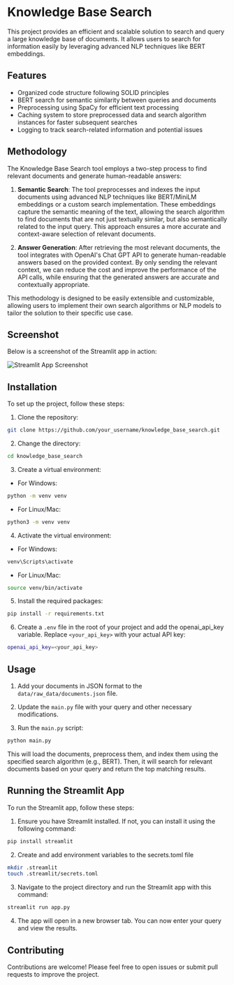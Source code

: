 # Knowledge Base Search

This project provides an efficient and scalable solution to search and query a large knowledge base of documents. It allows users to search for information easily by leveraging advanced NLP techniques like BERT embeddings.

## Features

- Organized code structure following SOLID principles
- BERT search for semantic similarity between queries and documents
- Preprocessing using SpaCy for efficient text processing
- Caching system to store preprocessed data and search algorithm instances for faster subsequent searches
- Logging to track search-related information and potential issues

## Methodology

The Knowledge Base Search tool employs a two-step process to find relevant documents and generate human-readable answers:

1. **Semantic Search**: The tool preprocesses and indexes the input documents using advanced NLP techniques like BERT/MiniLM embeddings or a custom search implementation. These embeddings capture the semantic meaning of the text, allowing the search algorithm to find documents that are not just textually similar, but also semantically related to the input query. This approach ensures a more accurate and context-aware selection of relevant documents.

2. **Answer Generation**: After retrieving the most relevant documents, the tool integrates with OpenAI's Chat GPT API to generate human-readable answers based on the provided context. By only sending the relevant context, we can reduce the cost and improve the performance of the API calls, while ensuring that the generated answers are accurate and contextually appropriate.

This methodology is designed to be easily extensible and customizable, allowing users to implement their own search algorithms or NLP models to tailor the solution to their specific use case.

## Screenshot

Below is a screenshot of the Streamlit app in action:

![Streamlit App Screenshot](https://i.imgur.com/dsD1sKS.png)


## Installation

To set up the project, follow these steps:

1. Clone the repository:

```sh
git clone https://github.com/your_username/knowledge_base_search.git
```

2. Change the directory:
```sh
cd knowledge_base_search
```

3. Create a virtual environment:
- For Windows:
```sh
python -m venv venv
```
- For Linux/Mac:
```sh
python3 -m venv venv
```

4. Activate the virtual environment:
- For Windows:
```sh
venv\Scripts\activate
```
- For Linux/Mac:
```sh
source venv/bin/activate
```

5. Install the required packages:
```sh
pip install -r requirements.txt
```

6. Create a `.env` file in the root of your project and add the openai_api_key variable. Replace `<your_api_key>` with your actual API key:

```sh
openai_api_key=<your_api_key>
```

## Usage

1. Add your documents in JSON format to the `data/raw_data/documents.json` file.

2. Update the `main.py` file with your query and other necessary modifications.

3. Run the `main.py` script:

```sh
python main.py
```

This will load the documents, preprocess them, and index them using the specified search algorithm (e.g., BERT). Then, it will search for relevant documents based on your query and return the top matching results.

## Running the Streamlit App

To run the Streamlit app, follow these steps:

1. Ensure you have Streamlit installed. If not, you can install it using the following command:
```bash
pip install streamlit
```

2. Create and add environment variables to the secrets.toml file
```bash
mkdir .streamlit
touch .streamlit/secrets.toml
```

3. Navigate to the project directory and run the Streamlit app with this command:
```bash
streamlit run app.py
```

4. The app will open in a new browser tab. You can now enter your query and view the results.

## Contributing

Contributions are welcome! Please feel free to open issues or submit pull requests to improve the project.

